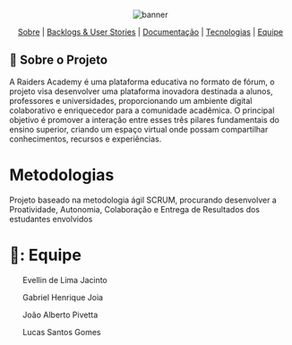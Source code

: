 <br id="topo">
<div align="center">
<img src="https://imgur.com/ZK24Tyq" alt="banner">
</div>

<p align="center">
  <a href=#sobre">Sobre</a>  |
  <a href=#backlog">Backlogs & User Stories</a>  |
  <a href=#documentacao"> Documentação</a>  |
  <a href=#tecnologias">Tecnologias</a>  |
  <a href=#equipe">Equipe</a>
</p>

## 📄 Sobre o Projeto
<span id="sobre">
A Raiders Academy é uma plataforma educativa no formato de fórum, o projeto visa desenvolver uma plataforma inovadora destinada a alunos, professores e universidades, proporcionando um ambiente digital colaborativo e enriquecedor para a comunidade acadêmica. O principal objetivo é promover a interação entre esses três pilares fundamentais do ensino superior, criando um espaço virtual onde possam compartilhar conhecimentos, recursos e experiências.
  
# Metodologias
<p> Projeto baseado na metodologia ágil SCRUM, procurando desenvolver a Proatividade, Autonomia, Colaboração e Entrega de Resultados dos estudantes envolvidos</p>

# 👥: Equipe
<span id="equipe">
<ul> Evellin de Lima Jacinto </ul>
<ul> Gabriel Henrique Joia </ul>
<ul> João Alberto Pivetta </ul>
<ul> Lucas Santos Gomes </ul>

<div>
 <a href="[https://evllinlima](https://github.com/evllinlima)">
</div>
